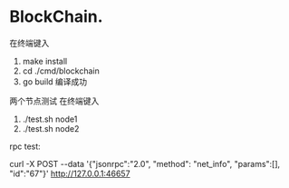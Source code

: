 # BlockChain.

在终端键入
1. make install
2. cd ./cmd/blockchain
3. go build
编译成功

两个节点测试
在终端键入
1. ./test.sh node1
2. ./test.sh node2


rpc test:

curl -X POST --data '{"jsonrpc":"2.0", "method": "net_info", "params":[], "id":"67"}' http://127.0.0.1:46657
